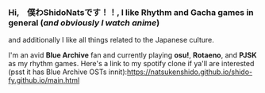 ### Hi,　僕わShidoNatsです！！, I like **Rhythm and Gacha games** in general (_and obviously I watch anime_)
and additionally I like all things related to the Japanese culture.

I'm an avid **Blue Archive** fan and currently playing **osu!**, **Rotaeno**, and **PJSK** as my rhythm games.
Here's a link to my spotify clone if ya'll are interested (psst it has Blue Archive OSTs innit):https://natsukenshido.github.io/shido-fy.github.io/main.html

<!--
**NatsukenShido/NatsukenShido** is a ✨ _special_ ✨ repository because its `README.md` (this file) appears on your GitHub profile.

Here are some ideas to get you started:

- 🔭 I’m currently working on ...
- 🌱 I’m currently learning ...
- 👯 I’m looking to collaborate on ...
- 🤔 I’m looking for help with ...
- 💬 Ask me about ...
- 📫 How to reach me: ...
- 😄 Pronouns: ...
- ⚡ Fun fact: ...
-->
